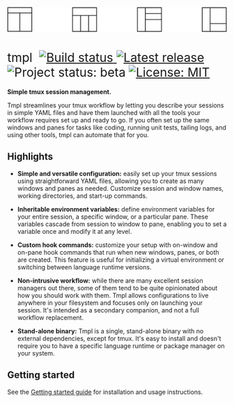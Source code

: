 <!-- File generated by internal/gen/readme.go; DO NOT EDIT. -->
<div align="center">
  <picture>
    <source media="(prefers-color-scheme: dark)" srcset="docs/assets/images/banner-dark.png">
    <source media="(prefers-color-scheme: light)" srcset="docs/assets/images/banner-light.png">
    <img src="docs/assets/images/banner-light.png" alt="">
  </picture>
</div>

<h1 style="font-weight:normal">
  tmpl&nbsp;
  <a href="https://github.com/michenriksen/tmpl/actions/workflows/go-verify.yml">
    <img
      src="https://img.shields.io/github/actions/workflow/status/michenriksen/tmpl/go-verify.yml?style=flat-square"
      alt="Build status"
    />
  </a>
  <a href="https://github.com/michenriksen/tmpl/releases/latest">
    <img
      src="https://img.shields.io/github/v/release/michenriksen/tmpl?style=flat-square&label=latest"
      alt="Latest release"
    />
  </a>
  <img src="https://img.shields.io/badge/status-beta-orange?style=flat-square" alt="Project status: beta" />
  <a href="LICENSE">
    <img src="https://img.shields.io/github/license/michenriksen/tmpl?style=flat-square" alt="License: MIT" />
  </a>
</h1>

**Simple tmux session management.**<br />

Tmpl streamlines your tmux workflow by letting you describe your sessions in simple YAML files and have them
launched with all the tools your workflow requires set up and ready to go. If you often set up the same windows and
panes for tasks like coding, running unit tests, tailing logs, and using other tools, tmpl can automate that for you.

## Highlights

- **Simple and versatile configuration:** easily set up your tmux sessions using straightforward YAML files, allowing
  you to create as many windows and panes as needed. Customize session and window names, working directories, and
  start-up commands.

- **Inheritable environment variables:** define environment variables for your entire session, a specific window, or a
  particular pane. These variables cascade from session to window to pane, enabling you to set a variable once and
  modify it at any level.

- **Custom hook commands:** customize your setup with on-window and on-pane hook commands that run when new windows,
  panes, or both are created. This feature is useful for initializing a virtual environment or switching between
  language runtime versions.

- **Non-intrusive workflow:** while there are many excellent session managers out there, some of them tend to be quite
  opinionated about how you should work with them. Tmpl allows configurations to live anywhere in your filesystem and
  focuses only on launching your session. It's intended as a secondary companion, and not a full workflow replacement.

- **Stand-alone binary:** Tmpl is a single, stand-alone binary with no external dependencies, except for tmux. It's easy
  to install and doesn't require you to have a specific language runtime or package manager on your system.

## Getting started

See the [Getting started guide](https://michenriksen.com/tmpl/getting-started/) for installation and usage instructions.
